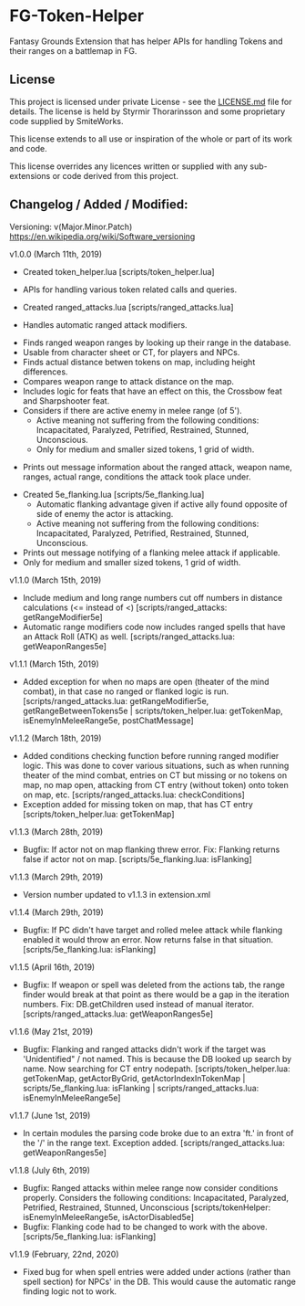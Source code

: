 # FG-Token-Helper
Fantasy Grounds Extension that has helper APIs for handling Tokens and their ranges on a battlemap in FG.

## License

This project is licensed under private License - see the [LICENSE.md](LICENSE.md) file for details.
The license is held by Styrmir Thorarinsson and some proprietary code supplied by SmiteWorks.

This license extends to all use or inspiration of the whole or part of its work and code.

This license overrides any licences written or supplied with any sub-extensions or code derived from this project.

## Changelog / Added / Modified:
Versioning: v(Major.Minor.Patch) https://en.wikipedia.org/wiki/Software_versioning

v1.0.0 (March 11th, 2019)
* Created token_helper.lua [scripts/token_helper.lua]
- APIs for handling various token related calls and queries.    
* Created ranged_attacks.lua [scripts/ranged_attacks.lua]
- Handles automatic ranged attack modifiers.

* Finds ranged weapon ranges by looking up their range in the database.
* Usable from character sheet or CT, for players and NPCs.
* Finds actual distance betwen tokens on map, including height differences.
* Compares weapon range to attack distance on the map.
* Includes logic for feats that have an effect on this, the Crossbow feat and Sharpshooter feat.
* Considers if there are active enemy in melee range (of 5'). 
    - Active meaning not suffering from the following conditions: Incapacitated, Paralyzed, Petrified, Restrained, Stunned, Unconscious.        
    - Only for medium and smaller sized tokens, 1 grid of width.
- Prints out message information about the ranged attack, weapon name, ranges, actual range, conditions the attack took place under.
* Created 5e_flanking.lua [scripts/5e_flanking.lua]
    - Automatic flanking advantage given if active ally found opposite of side of enemy the actor is attacking.
    - Active meaning not suffering from the following conditions: Incapacitated, Paralyzed, Petrified, Restrained, Stunned, Unconscious.    
* Prints out message notifying of a flanking melee attack if applicable.
* Only for medium and smaller sized tokens, 1 grid of width.

v1.1.0 (March 15th, 2019)
* Include medium and long range numbers cut off numbers in distance calculations (<= instead of <) [scripts/ranged_attacks: getRangeModifier5e]    
* Automatic range modifiers code now includes ranged spells that have an Attack Roll (ATK) as well. [scripts/ranged_attacks.lua: getWeaponRanges5e]

v1.1.1 (March 15th, 2019)
* Added exception for when no maps are open (theater of the mind combat), in that case no ranged or flanked logic is run. [scripts/ranged_attacks.lua: getRangeModifier5e, getRangeBetweenTokens5e | scripts/token_helper.lua: getTokenMap, isEnemyInMeleeRange5e, postChatMessage]

v1.1.2 (March 18th, 2019)
* Added conditions checking function before running ranged modifier logic. This was done to cover various situations, such as when running theater of the mind combat, entries on CT but missing or no tokens on map, no map open, attacking from CT entry (without token) onto token on map, etc. [scripts/ranged_attacks.lua: checkConditions]
* Exception added for missing token on map, that has CT entry [scripts/token_helper.lua: getTokenMap]

v1.1.3 (March 28th, 2019)
* Bugfix: If actor not on map flanking threw error. Fix: Flanking returns false if actor not on map. [scripts/5e_flanking.lua: isFlanking]

v1.1.3 (March 29th, 2019)
* Version number updated to v1.1.3 in extension.xml

v1.1.4 (March 29th, 2019)
* Bugfix: If PC didn't have target and rolled melee attack while flanking enabled it would throw an error. Now returns false in that situation. [scripts/5e_flanking.lua: isFlanking]

v1.1.5 (April 16th, 2019)
* Bugfix: If weapon or spell was deleted from the actions tab, the range finder would break at that point as there would be a gap in the iteration numbers. Fix: DB.getChildren used instead of manual iterator. [scripts/ranged_attacks.lua: getWeaponRanges5e]

v1.1.6 (May 21st, 2019)
* Bugfix: Flanking and ranged attacks didn't work if the target was 'Unidentified" / not named. This is because the DB looked up search by name. Now searching for CT entry nodepath. [scripts/token_helper.lua: getTokenMap, getActorByGrid, getActorIndexInTokenMap | scripts/5e_flanking.lua: isFlanking | scripts/ranged_attacks.lua: isEnemyInMeleeRange5e]

v1.1.7 (June 1st, 2019)
* In certain modules the parsing code broke due to an extra 'ft.' in front of the '/' in the range text. Exception added. [scripts/ranged_attacks.lua: getWeaponRanges5e]

v1.1.8 (July 6th, 2019)
* Bugfix: Ranged attacks within melee range now consider conditions properly. Considers the following conditions: Incapacitated, Paralyzed, Petrified, Restrained, Stunned, Unconscious [scripts/tokenHelper: isEnemyInMeleeRange5e, isActorDisabled5e]
* Bugfix: Flanking code had to be changed to work with the above. [scripts/5e_flanking.lua: isFlanking]

v1.1.9 (February, 22nd, 2020)
- Fixed bug for when spell entries were added under actions (rather than spell section) for NPCs' in the DB. This would cause the automatic range finding logic not to work.

